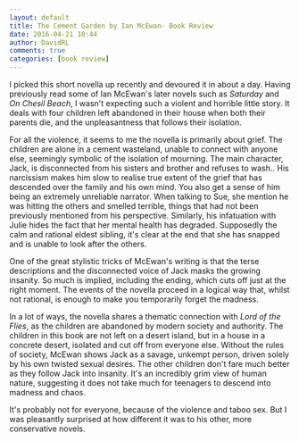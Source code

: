 ```yaml
---  
layout: default  
title: The Cement Garden by Ian McEwan- Book Review  
date: 2016-04-21 10:44  
author: DavidRL  
comments: true  
categories: [book review]  
---  
```

I picked this short novella up recently and devoured it in about a day. Having previously read some of Ian McEwan's later novels such as <em>Saturday</em> and <em>On Chesil Beach</em>, I wasn't expecting such a violent and horrible little story. It deals with four children left abandoned in their house when both their parents die, and the unpleasantness that follows their isolation.  
<!--more-->  

For all the violence, it seems to me the novella is primarily about grief. The children are alone in a cement wasteland, unable to connect with anyone else, seemingly symbolic of the isolation of mourning. The main character, Jack, is disconnected from his sisters and brother and refuses to wash.. His narcissism makes him slow to realise true extent of the grief that has descended over the family and his own mind. You also get a sense of him being an extremely unreliable narrator. When talking to Sue, she mention he was hitting the others and smelled terrible, things that had not been previously mentioned from his perspective. Similarly, his infatuation with Julie hides the fact that her mental health has degraded. Supposedly the calm and rational eldest sibling, it's clear at the end that she has snapped and is unable to look after the others.  

One of the great stylistic tricks of McEwan's writing is that the terse descriptions and the disconnected voice of Jack masks the growing insanity. So much is implied, including the ending, which cuts off just at the right moment. The events of the novella proceed in a logical way that, whilst not rational, is enough to make you temporarily forget the madness.  

In a lot of ways, the novella shares a thematic connection with <em>Lord of the Flies</em>, as the children are abandoned by modern society and authority. The children in this book are not left on a desert island, but in a house in a concrete desert, isolated and cut off from everyone else. Without the rules of society, McEwan shows Jack as a savage, unkempt person, driven solely by his own twisted sexual desires. The other children don't fare much better as they follow Jack into insanity. It's an incredibly grim view of human nature, suggesting it does not take much for teenagers to descend into madness and chaos.  

It's probably not for everyone, because of the violence and taboo sex. But I was pleasantly surprised at how different it was to his other, more conservative novels.  
